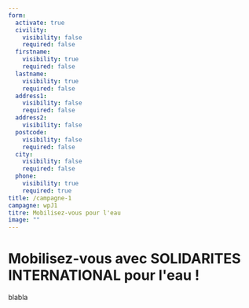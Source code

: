 ```yaml
---
form:
  activate: true
  civility:
    visibility: false
    required: false
  firstname:
    visibility: true
    required: false
  lastname:
    visibility: true
    required: false
  address1:
    visibility: false
    required: false
  address2:
    visibility: false
  postcode:
    visibility: false
    required: false
  city:
    visibility: false
    required: false
  phone:
    visibility: true
    required: true
title: /campagne-1
campagne: wpJ1
titre: Mobilisez-vous pour l'eau
image: ""
---
```

# Mobilisez-vous avec SOLIDARITES INTERNATIONAL pour l&#39;eau !

blabla